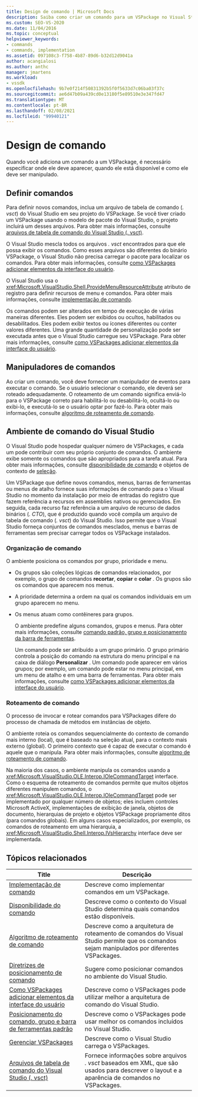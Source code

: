 ```yaml
---
title: Design de comando | Microsoft Docs
description: Saiba como criar um comando para um VSPackage no Visual Studio. Incluindo, como especificar onde ele aparece, quando ele está disponível e como ele deve ser manipulado.
ms.custom: SEO-VS-2020
ms.date: 11/04/2016
ms.topic: conceptual
helpviewer_keywords:
- commands
- commands, implementation
ms.assetid: 097108c3-f758-4b87-89d6-b32d12d9041a
author: acangialosi
ms.author: anthc
manager: jmartens
ms.workload:
- vssdk
ms.openlocfilehash: 9b7e0f214f50831392b5f0f5633d7c06ba03f37c
ms.sourcegitcommit: ae6d47b09a439cd0e13180f5e89510e3e347fd47
ms.translationtype: MT
ms.contentlocale: pt-BR
ms.lasthandoff: 02/08/2021
ms.locfileid: "99940121"
---
```

# <a name="command-design"></a>Design de comando
Quando você adiciona um comando a um VSPackage, é necessário especificar onde ele deve aparecer, quando ele está disponível e como ele deve ser manipulado.

## <a name="define-commands"></a>Definir comandos
 Para definir novos comandos, inclua um arquivo de tabela de comando (*. vsct*) do Visual Studio em seu projeto do VSPackage. Se você tiver criado um VSPackage usando o modelo de pacote do Visual Studio, o projeto incluirá um desses arquivos. Para obter mais informações, consulte [arquivos de tabela de comando do Visual Studio (. vsct)](../../extensibility/internals/visual-studio-command-table-dot-vsct-files.md).

 O Visual Studio mescla todos os arquivos *. vsct* encontrados para que ele possa exibir os comandos. Como esses arquivos são diferentes do binário VSPackage, o Visual Studio não precisa carregar o pacote para localizar os comandos. Para obter mais informações, consulte [como VSPackages adicionar elementos da interface do usuário](../../extensibility/internals/how-vspackages-add-user-interface-elements.md).

 O Visual Studio usa o <xref:Microsoft.VisualStudio.Shell.ProvideMenuResourceAttribute> atributo de registro para definir recursos de menu e comandos. Para obter mais informações, consulte [implementação de comando](../../extensibility/internals/command-implementation.md).

 Os comandos podem ser alterados em tempo de execução de várias maneiras diferentes. Eles podem ser exibidos ou ocultos, habilitados ou desabilitados. Eles podem exibir textos ou ícones diferentes ou conter valores diferentes. Uma grande quantidade de personalização pode ser executada antes que o Visual Studio carregue seu VSPackage. Para obter mais informações, consulte [como VSPackages adicionar elementos da interface do usuário](../../extensibility/internals/how-vspackages-add-user-interface-elements.md).

## <a name="command-handlers"></a>Manipuladores de comandos
 Ao criar um comando, você deve fornecer um manipulador de eventos para executar o comando. Se o usuário selecionar o comando, ele deverá ser roteado adequadamente. O roteamento de um comando significa enviá-lo para o VSPackage correto para habilitá-lo ou desabilitá-lo, ocultá-lo ou exibi-lo, e executá-lo se o usuário optar por fazê-lo. Para obter mais informações, consulte [algoritmo de roteamento de comando](../../extensibility/internals/command-routing-algorithm.md).

## <a name="visual-studio-command-environment"></a>Ambiente de comando do Visual Studio
 O Visual Studio pode hospedar qualquer número de VSPackages, e cada um pode contribuir com seu próprio conjunto de comandos. O ambiente exibe somente os comandos que são apropriados para a tarefa atual. Para obter mais informações, consulte [disponibilidade de comando](../../extensibility/internals/command-availability.md) e objetos de contexto de [seleção](../../extensibility/internals/selection-context-objects.md).

 Um VSPackage que define novos comandos, menus, barras de ferramentas ou menus de atalho fornece suas informações de comando para o Visual Studio no momento da instalação por meio de entradas do registro que fazem referência a recursos em assemblies nativos ou gerenciados. Em seguida, cada recurso faz referência a um arquivo de recurso de dados binários (*. CTO*), que é produzido quando você compila um arquivo de tabela de comando (*. vsct*) do Visual Studio. Isso permite que o Visual Studio forneça conjuntos de comandos mesclados, menus e barras de ferramentas sem precisar carregar todos os VSPackage instalados.

### <a name="command-organization"></a>Organização de comando
 O ambiente posiciona os comandos por grupo, prioridade e menu.

- Os grupos são coleções lógicas de comandos relacionados, por exemplo, o grupo de comandos **recortar**, **copiar** e **colar** . Os grupos são os comandos que aparecem nos menus.

- A prioridade determina a ordem na qual os comandos individuais em um grupo aparecem no menu.

- Os menus atuam como contêineres para grupos.

  O ambiente predefine alguns comandos, grupos e menus. Para obter mais informações, consulte [comando padrão, grupo e posicionamento da barra de ferramentas](../../extensibility/internals/default-command-group-and-toolbar-placement.md).

  Um comando pode ser atribuído a um grupo primário. O grupo primário controla a posição do comando na estrutura do menu principal e na caixa de diálogo **Personalizar** . Um comando pode aparecer em vários grupos; por exemplo, um comando pode estar no menu principal, em um menu de atalho e em uma barra de ferramentas. Para obter mais informações, consulte [como VSPackages adicionar elementos da interface do usuário](../../extensibility/internals/how-vspackages-add-user-interface-elements.md).

### <a name="command-routing"></a>Roteamento de comando
 O processo de invocar e rotear comandos para VSPackages difere do processo de chamada de métodos em instâncias de objeto.

 O ambiente roteia os comandos sequencialmente do contexto de comando mais interno (local), que é baseado na seleção atual, para o contexto mais externo (global). O primeiro contexto que é capaz de executar o comando é aquele que o manipula. Para obter mais informações, consulte [algoritmo de roteamento de comando](../../extensibility/internals/command-routing-algorithm.md).

 Na maioria dos casos, o ambiente manipula os comandos usando a <xref:Microsoft.VisualStudio.OLE.Interop.IOleCommandTarget> interface. Como o esquema de roteamento de comandos permite que muitos objetos diferentes manipulem comandos, o <xref:Microsoft.VisualStudio.OLE.Interop.IOleCommandTarget> pode ser implementado por qualquer número de objetos; eles incluem controles Microsoft ActiveX, implementações de exibição de janela, objetos de documento, hierarquias de projeto e objetos VSPackage propriamente ditos (para comandos globais). Em alguns casos especializados, por exemplo, os comandos de roteamento em uma hierarquia, a <xref:Microsoft.VisualStudio.Shell.Interop.IVsHierarchy> interface deve ser implementada.

## <a name="related-topics"></a>Tópicos relacionados

|Title|Descrição|
|-----------|-----------------|
|[Implementação de comando](../../extensibility/internals/command-implementation.md)|Descreve como implementar comandos em um VSPackage.|
|[Disponibilidade do comando](../../extensibility/internals/command-availability.md)|Descreve como o contexto do Visual Studio determina quais comandos estão disponíveis.|
|[Algoritmo de roteamento de comando](../../extensibility/internals/command-routing-algorithm.md)|Descreve como a arquitetura de roteamento de comandos do Visual Studio permite que os comandos sejam manipulados por diferentes VSPackages.|
|[Diretrizes de posicionamento de comando](../../extensibility/internals/command-placement-guidelines.md)|Sugere como posicionar comandos no ambiente do Visual Studio.|
|[Como VSPackages adicionar elementos da interface do usuário](../../extensibility/internals/how-vspackages-add-user-interface-elements.md)|Descreve como o VSPackages pode utilizar melhor a arquitetura de comando do Visual Studio.|
|[Posicionamento do comando, grupo e barra de ferramentas padrão](../../extensibility/internals/default-command-group-and-toolbar-placement.md)|Descreve como o VSPackages pode usar melhor os comandos incluídos no Visual Studio.|
|[Gerenciar VSPackages](../../extensibility/managing-vspackages.md)|Descreve como o Visual Studio carrega o VSPackages.|
|[Arquivos de tabela de comando do Visual Studio (. vsct)](../../extensibility/internals/visual-studio-command-table-dot-vsct-files.md)|Fornece informações sobre arquivos *. vsct* baseados em XML, que são usados para descrever o layout e a aparência de comandos no VSPackages.|
